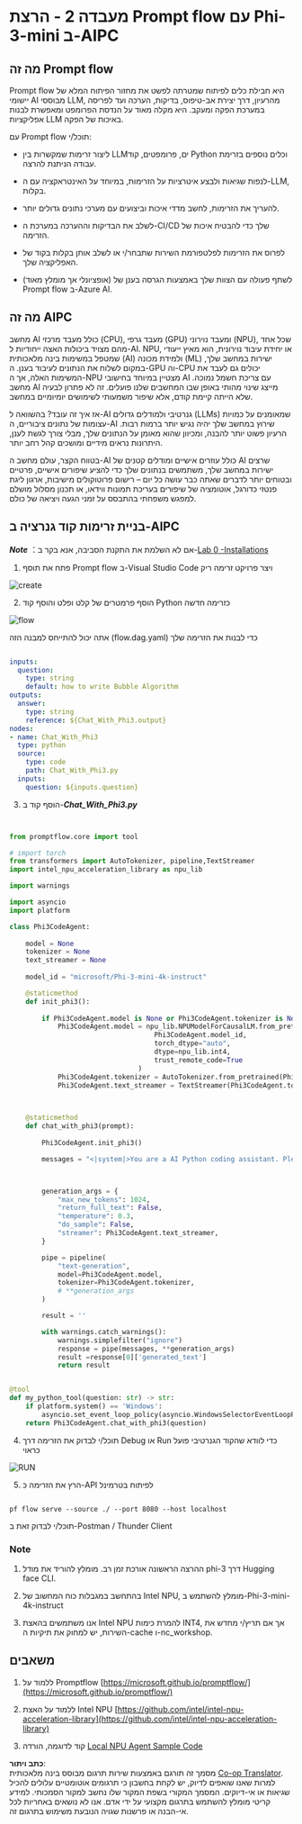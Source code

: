 <!--
CO_OP_TRANSLATOR_METADATA:
{
  "original_hash": "bc29f7fe7fc16bed6932733eac8c81b8",
  "translation_date": "2025-07-17T03:59:46+00:00",
  "source_file": "md/02.Application/02.Code/Phi3/VSCodeExt/HOL/AIPC/02.PromptflowWithNPU.md",
  "language_code": "he"
}
-->
# **מעבדה 2 - הרצת Prompt flow עם Phi-3-mini ב-AIPC**

## **מה זה Prompt flow**

Prompt flow היא חבילת כלים לפיתוח שמטרתה לפשט את מחזור הפיתוח המלא של יישומי AI מבוססי LLM, מהרעיון, דרך יצירת אב-טיפוס, בדיקות, הערכה ועד לפריסה במערכת הפקה ומעקב. היא מקלה מאוד על הנדסת הפרומפט ומאפשרת לבנות אפליקציות LLM באיכות של הפקה.

עם Prompt flow תוכל/י:

- ליצור זרימות שמקשרות בין LLMים, פרומפטים, קוד Python וכלים נוספים בזרימת עבודה הניתנת להרצה.

- לנפות שגיאות ולבצע איטרציות על הזרימות, במיוחד על האינטראקציה עם ה-LLM, בקלות.

- להעריך את הזרימות, לחשב מדדי איכות וביצועים עם מערכי נתונים גדולים יותר.

- לשלב את הבדיקות וההערכה במערכת ה-CI/CD שלך כדי להבטיח איכות של הזרימה.

- לפרוס את הזרימות לפלטפורמת השירות שתבחר/י או לשלב אותן בקלות בקוד של האפליקציה שלך.

- (אופציונלי אך מומלץ מאוד) לשתף פעולה עם הצוות שלך באמצעות הגרסה בענן של Prompt flow ב-Azure AI.

## **מה זה AIPC**

מחשב AI כולל מעבד מרכזי (CPU), מעבד גרפי (GPU) ומעבד נוירוני (NPU), שכל אחד מהם מצויד ביכולות האצה ייחודיות ל-AI. NPU, או יחידת עיבוד נוירונית, הוא מאיץ ייעודי שמטפל במשימות בינה מלאכותית (AI) ולמידת מכונה (ML) ישירות במחשב שלך, במקום לשלוח את הנתונים לעיבוד בענן. ה-GPU וה-CPU יכולים גם לעבד את המשימות האלה, אך ה-NPU מצטיין במיוחד בחישובי AI עם צריכת חשמל נמוכה. מחשב AI מייצג שינוי מהותי באופן שבו המחשבים שלנו פועלים. זה לא פתרון לבעיה שלא הייתה קיימת קודם, אלא שיפור משמעותי לשימושים יומיומיים במחשב.

אז איך זה עובד? בהשוואה ל-AI גנרטיבי ולמודלים גדולים (LLMs) שמאומנים על כמויות עצומות של נתונים ציבוריים, ה-AI שירוץ במחשב שלך יהיה נגיש יותר ברמות רבות. הרעיון פשוט יותר להבנה, ומכיוון שהוא מאומן על הנתונים שלך, מבלי צורך לגשת לענן, היתרונות נראים מידיים ומושכים קהל רחב יותר.

בטווח הקצר, עולם מחשב ה-AI כולל עוזרים אישיים ומודלים קטנים של AI שרצים ישירות במחשב שלך, משתמשים בנתונים שלך כדי להציע שיפורים אישיים, פרטיים ובטוחים יותר לדברים שאתה כבר עושה כל יום – רישום פרוטוקולים מישיבות, ארגון ליגת פנטזי כדורגל, אוטומציה של שיפורים בעריכת תמונות ווידאו, או תכנון מסלול מושלם למפגש משפחתי בהתבסס על זמני הגעה ויציאה של כולם.

## **בניית זרימות קוד גנרציה ב-AIPC**

***Note*** ：אם לא השלמת את התקנת הסביבה, אנא בקר ב-[Lab 0 -Installations](./01.Installations.md)

1. פתח את תוסף Prompt flow ב-Visual Studio Code ויצר פרויקט זרימה ריק

![create](../../../../../../../../../translated_images/pf_create.bde888dc83502eba082a058175bbf1eee6791219795393a386b06fd3043ec54d.he.png)

2. הוסף פרמטרים של קלט ופלט והוסף קוד Python כזרימה חדשה

![flow](../../../../../../../../../translated_images/pf_flow.520824c0969f2a94f17e947f86bdc4b4c6c88a2efa394fe3bcfb58c0dbc578a7.he.png)

אתה יכול להתייחס למבנה הזה (flow.dag.yaml) כדי לבנות את הזרימה שלך

```yaml

inputs:
  question:
    type: string
    default: how to write Bubble Algorithm
outputs:
  answer:
    type: string
    reference: ${Chat_With_Phi3.output}
nodes:
- name: Chat_With_Phi3
  type: python
  source:
    type: code
    path: Chat_With_Phi3.py
  inputs:
    question: ${inputs.question}


```

3. הוסף קוד ב-***Chat_With_Phi3.py***

```python


from promptflow.core import tool

# import torch
from transformers import AutoTokenizer, pipeline,TextStreamer
import intel_npu_acceleration_library as npu_lib

import warnings

import asyncio
import platform

class Phi3CodeAgent:
    
    model = None
    tokenizer = None
    text_streamer = None
    
    model_id = "microsoft/Phi-3-mini-4k-instruct"

    @staticmethod
    def init_phi3():
        
        if Phi3CodeAgent.model is None or Phi3CodeAgent.tokenizer is None or Phi3CodeAgent.text_streamer is None:
            Phi3CodeAgent.model = npu_lib.NPUModelForCausalLM.from_pretrained(
                                    Phi3CodeAgent.model_id,
                                    torch_dtype="auto",
                                    dtype=npu_lib.int4,
                                    trust_remote_code=True
                                )
            Phi3CodeAgent.tokenizer = AutoTokenizer.from_pretrained(Phi3CodeAgent.model_id)
            Phi3CodeAgent.text_streamer = TextStreamer(Phi3CodeAgent.tokenizer, skip_prompt=True)

    

    @staticmethod
    def chat_with_phi3(prompt):
        
        Phi3CodeAgent.init_phi3()

        messages = "<|system|>You are a AI Python coding assistant. Please help me to generate code in Python.The answer only genertated Python code, but any comments and instructions do not need to be generated<|end|><|user|>" + prompt +"<|end|><|assistant|>"



        generation_args = {
            "max_new_tokens": 1024,
            "return_full_text": False,
            "temperature": 0.3,
            "do_sample": False,
            "streamer": Phi3CodeAgent.text_streamer,
        }

        pipe = pipeline(
            "text-generation",
            model=Phi3CodeAgent.model,
            tokenizer=Phi3CodeAgent.tokenizer,
            # **generation_args
        )

        result = ''

        with warnings.catch_warnings():
            warnings.simplefilter("ignore")
            response = pipe(messages, **generation_args)
            result =response[0]['generated_text']
            return result


@tool
def my_python_tool(question: str) -> str:
    if platform.system() == 'Windows':
        asyncio.set_event_loop_policy(asyncio.WindowsSelectorEventLoopPolicy())
    return Phi3CodeAgent.chat_with_phi3(question)


```

4. תוכל/י לבדוק את הזרימה דרך Debug או Run כדי לוודא שהקוד הגנרטיבי פועל כראוי

![RUN](../../../../../../../../../translated_images/pf_run.4239e8a0b420a58284edf6ee1471c1697c345670313c8e7beac0edaee15b9a9d.he.png)

5. הרץ את הזרימה כ-API לפיתוח בטרמינל

```

pf flow serve --source ./ --port 8080 --host localhost   

```

תוכל/י לבדוק זאת ב-Postman / Thunder Client

### **Note**

1. ההרצה הראשונה אורכת זמן רב. מומלץ להוריד את מודל phi-3 דרך Hugging face CLI.

2. בהתחשב במגבלות כוח המחשוב של Intel NPU, מומלץ להשתמש ב-Phi-3-mini-4k-instruct

3. אנו משתמשים בהאצת Intel NPU להמרת כימות INT4, אך אם תריץ/י מחדש את השירות, יש למחוק את תיקיות ה-cache ו-nc_workshop.

## **משאבים**

1. ללמוד על Promptflow [https://microsoft.github.io/promptflow/](https://microsoft.github.io/promptflow/)

2. ללמוד על האצת Intel NPU [https://github.com/intel/intel-npu-acceleration-library](https://github.com/intel/intel-npu-acceleration-library)

3. קוד לדוגמה, הורדה [Local NPU Agent Sample Code](../../../../../../../../../code/07.Lab/01/AIPC)

**כתב ויתור**:  
מסמך זה תורגם באמצעות שירות תרגום מבוסס בינה מלאכותית [Co-op Translator](https://github.com/Azure/co-op-translator). למרות שאנו שואפים לדיוק, יש לקחת בחשבון כי תרגומים אוטומטיים עלולים להכיל שגיאות או אי-דיוקים. המסמך המקורי בשפת המקור שלו נחשב למקור הסמכותי. למידע קריטי מומלץ להשתמש בתרגום מקצועי על ידי אדם. אנו לא נושאים באחריות לכל אי-הבנה או פרשנות שגויה הנובעת משימוש בתרגום זה.
